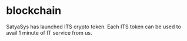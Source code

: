 # blockchain
SatyaSys has launched ITS crypto token. Each ITS token can be used to avail 1 minute of IT service from us.
